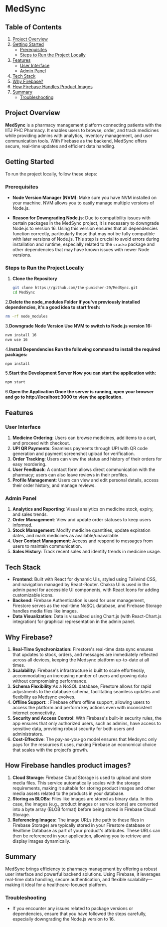 # MedSync

## Table of Contents
1. [Project Overview](#project-overview)
2. [Getting Started](#getting-started)
   - [Prerequisites](#prerequisites)
   - [Steps to Run the Project Locally](#steps-to-run-the-project-locally)
3. [Features](#features)
   - [User Interface](#user-interface)
   - [Admin Panel](#admin-panel)
4. [Tech Stack](#tech-stack)
5. [Why Firebase?](#why-firebase)
6. [How Firebase Handles Product Images](#how-firebase-handles-product-images)
7. [Summary](#summary)
   - [Troubleshooting](#troubleshooting)

## Project Overview
**MedSync** is a pharmacy management platform connecting patients with the IITJ PHC Pharmacy. It enables users to browse, order, and track medicines while providing admins with analytics, inventory management, and user communication tools. With Firebase as the backend, MedSync offers secure, real-time updates and efficient data handling.

## Getting Started

To run the project locally, follow these steps:

### Prerequisites
- **Node Version Manager (NVM)**: Make sure you have NVM installed on your machine. NVM allows you to easily manage multiple versions of Node.js.
  
- **Reason for Downgrading Node.js**: Due to compatibility issues with certain packages in the MedSync project, it is necessary to downgrade Node.js to version 16. Using this version ensures that all dependencies function correctly, particularly those that may not be fully compatible with later versions of Node.js. This step is crucial to avoid errors during installation and runtime, especially related to the `cracko` package and other dependencies that may have known issues with newer Node versions.


### Steps to Run the Project Locally

1. **Clone the Repository**
   ```bash
   git clone https://github.com/the-punisher-29/MedSync.git
   cd MedSync
   ```

2.**Delete the node_modules Folder If you've previously installed dependencies, it's a good idea to start fresh:**
   ```bash
   rm -rf node_modules
   ```

3.**Downgrade Node Version Use NVM to switch to Node.js version 16:**
   ```bash
   nvm install 16
   nvm use 16
   ```

4.**Install Dependencies Run the following command to install the required packages:**
   ```bash
   npm install
   ```


5.**Start the Development Server Now you can start the application with:**
   
  ```bash
  npm start
  ```

6.**Open the Application Once the server is running, open your browser and go to http://localhost:3000 to view the application.**

## Features

### User Interface
1. **Medicine Ordering**: Users can browse medicines, add items to a cart, and proceed with checkout.
2. **UPI QR Payments**: Seamless payments through UPI with QR code generation and payment screenshot upload for verification.
3. **Order Tracking**: Users can view the status and history of their orders for easy reordering.
4. **User Feedback**: A contact form allows direct communication with the pharmacy; users can also leave reviews in their profiles.
5. **Profile Management**: Users can view and edit personal details, access their order history, and manage reviews.

### Admin Panel
1. **Analytics and Reporting**: Visual analytics on medicine stock, expiry, and sales trends.
2. **Order Management**: View and update order statuses to keep users informed.
3. **Stock Management**: Modify medicine quantities, update expiration dates, and mark medicines as available/unavailable.
4. **User Contact Management**: Access and respond to messages from users to maintain communication.
5. **Sales History**: Track recent sales and identify trends in medicine usage.

## Tech Stack

- **Frontend**: Built with React for dynamic UIs, styled using Tailwind CSS, and navigation managed by React-Router. Chakra UI is used in the admin panel for accessible UI components, with React Icons for adding customizable icons.
- **Backend**: Firebase Authentication is used for user management, Firestore serves as the real-time NoSQL database, and Firebase Storage handles media files like images.
- **Data Visualization**: Data is visualized using Chart.js (with React-Chart.js integration) for graphical representation in the admin panel.

## Why Firebase?

1. **Real-Time Synchronization:** Firestore's real-time data sync ensures that updates to stock, orders, and messages are immediately reflected across all devices, keeping the Medsync platform up-to-date at all times.
2. **Scalability**:  Firebase's infrastructure is built to scale effortlessly, accommodating an increasing number of users and growing data without compromising performance.
3. **Schema Flexibility**:As a NoSQL database, Firestore allows for rapid adjustments to the database schema, facilitating seamless updates and flexibility as Medsync evolves.
4. **Offline Support**: : Firebase offers offline support, allowing users to access the platform and perform key actions even with inconsistent internet connectivity.
5. **Security and Access Control**: With Firebase's built-in security rules, the app ensures that only authorized users, such as admins, have access to sensitive data, providing robust security for both users and administrators.
6. **Cost-Effective**: The pay-as-you-go model ensures that Medsync only pays for the resources it uses, making Firebase an economical choice that scales with the project’s growth.

## How Firebase handles product images?

1. **Cloud Storage:** Firebase Cloud Storage is used to upload and store media files. This service automatically scales with the storage requirements, making it suitable for storing product images and other media assets related to the products in your database.
2. **Storing as BLOBs:** Files like images are stored as binary data. In this case, the images (e.g., product images or service icons) are converted into a byte array (BLOB format) before being stored in Firebase Cloud Storage.
3. **Referencing Images:** The image URLs (the path to these files in Firebase Storage) are typically stored in your Firestore database or Realtime Database as part of your product's attributes. These URLs can then be referenced in your application, allowing you to retrieve and display images dynamically.

## Summary

MedSync brings efficiency to pharmacy management by offering a robust user interface and powerful backend solutions. Using Firebase, it leverages real-time data handling, secure authentication, and flexible scalability—making it ideal for a healthcare-focused platform.


### Troubleshooting
- If you encounter any issues related to package versions or dependencies, ensure that you have followed the steps carefully, especially downgrading the Node.js version to 16.

